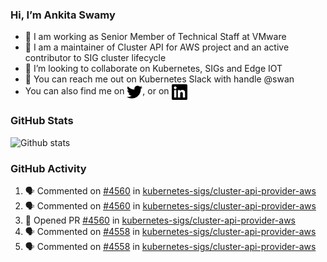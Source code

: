 ### Hi, I’m Ankita Swamy

- 💼 I am working as Senior Member of Technical Staff at VMware
- 👀 I am a maintainer of Cluster API for AWS project and an active contributor to SIG cluster lifecycle
- 💞️ I’m looking to collaborate on Kubernetes, SIGs and Edge IOT
- 💬 You can reach me out on Kubernetes Slack with handle @swan
- You can also find me on <a href="https://twitter.com/SwamyAnkita" target="blank"><img align="center" src="https://raw.githubusercontent.com/Ankitasw/Ankitasw/master/svg/twitter.svg" alt="Ankitasw" height="25" width="25" color="#1DA1f2" /></a>, or on <a href="https://www.linkedin.com/in/Ankitaswamy/" target="blank"><img align="center" src="https://raw.githubusercontent.com/Ankitasw/Ankitasw/master/svg/linkedin.svg" alt="Ankitasw" height="25" width="25" /></a>

### GitHub Stats
![Github stats](https://github-readme-stats.vercel.app/api?username=Ankitasw&count_private=true&show_icons=true&theme=tokyonight)

### GitHub Activity 
<!--START_SECTION:activity-->
1. 🗣 Commented on [#4560](https://github.com/kubernetes-sigs/cluster-api-provider-aws/pull/4560#issuecomment-1755327832) in [kubernetes-sigs/cluster-api-provider-aws](https://github.com/kubernetes-sigs/cluster-api-provider-aws)
2. 🗣 Commented on [#4560](https://github.com/kubernetes-sigs/cluster-api-provider-aws/pull/4560#issuecomment-1755327196) in [kubernetes-sigs/cluster-api-provider-aws](https://github.com/kubernetes-sigs/cluster-api-provider-aws)
3. 💪 Opened PR [#4560](https://github.com/kubernetes-sigs/cluster-api-provider-aws/pull/4560) in [kubernetes-sigs/cluster-api-provider-aws](https://github.com/kubernetes-sigs/cluster-api-provider-aws)
4. 🗣 Commented on [#4558](https://github.com/kubernetes-sigs/cluster-api-provider-aws/pull/4558#issuecomment-1755159997) in [kubernetes-sigs/cluster-api-provider-aws](https://github.com/kubernetes-sigs/cluster-api-provider-aws)
5. 🗣 Commented on [#4558](https://github.com/kubernetes-sigs/cluster-api-provider-aws/pull/4558#issuecomment-1755159423) in [kubernetes-sigs/cluster-api-provider-aws](https://github.com/kubernetes-sigs/cluster-api-provider-aws)
<!--END_SECTION:activity-->
